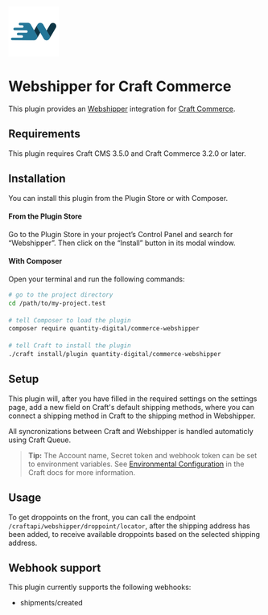 <p><img src="./src/icon.svg" width="100" height="100" alt="QuickPay for Craft Commerce icon"></p>

# Webshipper for Craft Commerce

This plugin provides an [Webshipper](https://webshipper.dk/) integration for [Craft Commerce](https://craftcms.com/commerce).

## Requirements

This plugin requires Craft CMS 3.5.0 and Craft Commerce 3.2.0 or later.

## Installation

You can install this plugin from the Plugin Store or with Composer.

#### From the Plugin Store

Go to the Plugin Store in your project’s Control Panel and search for “Webshipper”. Then click on the “Install” button in its modal window.

#### With Composer

Open your terminal and run the following commands:

```bash
# go to the project directory
cd /path/to/my-project.test

# tell Composer to load the plugin
composer require quantity-digital/commerce-webshipper

# tell Craft to install the plugin
./craft install/plugin quantity-digital/commerce-webshipper
```

## Setup

This plugin will, after you have filled in the required settings on the settings page, add a new field on Craft's default shipping methods, where you can connect a shipping method in Craft to the shipping method in Webshipper.

All syncronizations between Craft and Webshipper is handled automaticly using Craft Queue.

> **Tip:** The Account name, Secret token and webhook token can be set to environment variables. See [Environmental Configuration](https://docs.craftcms.com/v3/config/environments.html) in the Craft docs for more information.

## Usage

To get droppoints on the front, you can call the endpoint `/craftapi/webshipper/droppoint/locator`, after the shipping address has been added, to receive available droppoints based on the selected shipping address.

## Webhook support

This plugin currently supports the following webhooks:

* shipments/created

